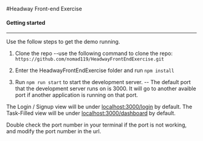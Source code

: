 #Headway Front-end Exercise

#### Getting started

---
Use the follow steps to get the demo running.

1. Clone the repo
--use the following command to clone the repo: ```https://github.com/nomad119/HeadwayFrontEndExercise.git```

2. Enter the HeadwayFrontEndExercise folder and run ```npm install```

3. Run ```npm run start``` to start the development server.
-- The default port that the development server runs on is 3000. It will go to another avaible port if another application is running on that port.

The Login / Signup view will be under <localhost:3000/login> by default.
The Task-Filled view will be under <localhost:3000/dashboard> by default.

Double check the port number in your terminal if the port is not working, and modify the port number in the url.
